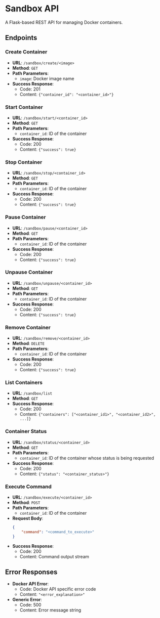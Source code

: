 # Sandbox API

A Flask-based REST API for managing Docker containers.

## Endpoints

### Create Container
- **URL**: `/sandbox/create/<image>`
- **Method**: `GET`
- **Path Parameters**: 
    - `image`: Docker image name
- **Success Response**: 
    - Code: 201
    - Content: `{"container_id": "<container_id>"}`

### Start Container
- **URL**: `/sandbox/start/<container_id>`
- **Method**: `GET`
- **Path Parameters**:
    - `container_id`: ID of the container
- **Success Response**:
    - Code: 200
    - Content: `{"success": true}`

### Stop Container
- **URL**: `/sandbox/stop/<container_id>`
- **Method**: `GET`
- **Path Parameters**:
    - `container_id`: ID of the container
- **Success Response**:
    - Code: 200
    - Content: `{"success": true}`

### Pause Container
- **URL**: `/sandbox/pause/<container_id>`
- **Method**: `GET`
- **Path Parameters**:
    - `container_id`: ID of the container
- **Success Response**:
    - Code: 200
    - Content: `{"success": true}`

### Unpause Container
- **URL**: `/sandbox/unpause/<container_id>`
- **Method**: `GET`
- **Path Parameters**:
    - `container_id`: ID of the container
- **Success Response**:
    - Code: 200
    - Content: `{"success": true}`

### Remove Container
- **URL**: `/sandbox/remove/<container_id>`
- **Method**: `DELETE`
- **Path Parameters**:
    - `container_id`: ID of the container
- **Success Response**:
    - Code: 200
    - Content: `{"success": true}`

### List Containers
- **URL**: `/sandbox/list`
- **Method**: `GET`
- **Success Response**:
    - Code: 200
    - Content: `{"containers": ["<container_id1>", "<container_id2>", ...]}`

### Container Status
- **URL**: `/sandbox/status/<container_id>`
- **Method**: `GET`
- **Path Parameters**:
    - `container_id`: ID of the container whose status is being requested
- **Success Response**:
    - Code: 200
    - Content: `{"status": "<container_status>"}`

### Execute Command
- **URL**: `/sandbox/execute/<container_id>`
- **Method**: `POST`
- **Path Parameters**:
    - `container_id`: ID of the container
- **Request Body**:
    ```json
    {
        "command": "<command_to_execute>"
    }
    ```
- **Success Response**:
    - Code: 200
    - Content: Command output stream

## Error Responses
- **Docker API Error**:
    - Code: Docker API specific error code
    - Content: `"<error_explanation>"`
- **Generic Error**:
    - Code: 500
    - Content: Error message string
